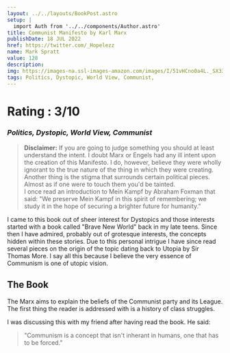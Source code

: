 ```yaml
---
layout: ../../layouts/BookPost.astro
setup: |
  import Auth from '../../components/Author.astro'
title: Communist Manifesto by Karl Marx
publishDate: 18 JUL 2022
href: https://twitter.com/_Hopelezz
name: Mark Spratt
value: 128
description: 
img: https://images-na.ssl-images-amazon.com/images/I/51vHCno0a4L._SX330_BO1,204,203,200_.jpg
tags: Politics, Dystopic, World View, Communist, 
---
```


# Rating : 3/10
### _Politics, Dystopic, World View, Communist_

> **Disclaimer:** If you are going to judge something you should at least understand the intent. I doubt Marx or Engels had any ill intent upon the creation of this Manifesto. I do, however, believe they were wholly ignorant to the true nature of the thing in which they were creating. 
> <br/>
> Another thing is the stigma that surrounds certain political pieces. Almost as if one were to touch them you'd be tainted. 
> <br/>
> I once read an introduction to Mein Kampf by Abraham Foxman that said:
> "We preserve Mein Kampf in this spirit of remembering; we study it in the hope of securing a brighter future for humanity."

I came to this book out of sheer interest for Dystopics and those interests started with a book called "Brave New World" back in my late teens. Since then I have admired, probably out of grotesque interests, the concepts hidden within these stories. Due to this personal intrigue I have since read several pieces on the origin of the topic dating back to Utopia by Sir Thomas More. I say all this because I believe the very essence of Communism is one of utopic vision. 

## The Book

The Marx aims to explain the beliefs of the Communist party and its League. The first thing the reader is addressed with is a history of class struggles.

I was discussing this with my friend after having read the book. He said:
> "Communism is a concept that isn't inherant in humans, one that has to be forced."

